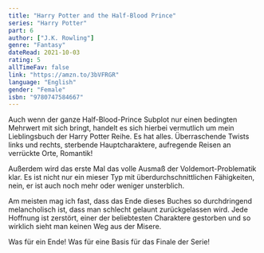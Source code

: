 ```yaml
---
title: "Harry Potter and the Half-Blood Prince"
series: "Harry Potter"
part: 6
author: ["J.K. Rowling"]
genre: "Fantasy"
dateRead: 2021-10-03
rating: 5
allTimeFav: false
link: "https://amzn.to/3bVFRGR"
language: "English"
gender: "Female"
isbn: "9780747584667"
---
```


Auch wenn der ganze Half-Blood-Prince Subplot nur einen bedingten Mehrwert mit sich bringt, handelt es sich hierbei vermutlich um mein Lieblingsbuch der Harry Potter Reihe. Es hat alles. Überraschende Twists links und rechts, sterbende Hauptcharaktere, aufregende Reisen an verrückte Orte, Romantik!

Außerdem wird das erste Mal das volle Ausmaß der Voldemort-Problematik klar. Es ist nicht nur ein mieser Typ mit überdurchschnittlichen Fähigkeiten, nein, er ist auch noch mehr oder weniger unsterblich.

Am meisten mag ich fast, dass das Ende dieses Buches so durchdringend melancholisch ist, dass man schlecht gelaunt zurückgelassen wird. Jede Hoffnung ist zerstört, einer der beliebtesten Charaktere gestorben und so wirklich sieht man keinen Weg aus der Misere.

Was für ein Ende! Was für eine Basis für das Finale der Serie!
